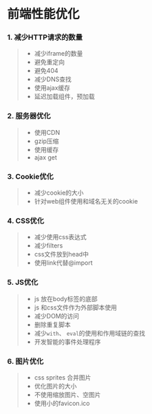 # 前端性能优化

### 1. 减少HTTP请求的数量

> - 减少iframe的数量
> - 避免重定向
> - 避免404
> - 减少DNS查找
> - 使用ajax缓存
> - 延迟加载组件，预加载

### 2. 服务器优化

> - 使用CDN
> - gzip压缩
> - 使用缓存
> - ajax get

### 3. Cookie优化

> - 减少cookie的大小
> - 针对web组件使用和域名无关的cookie

### 4. CSS优化

> - 减少使用css表达式
> - 减少filters
> - css文件放到head中
> - 使用link代替@import

### 5. JS优化

> - js  放在body标签的底部
> - js 和css文件作为外部脚本使用
> - 减少DOM的访问
> - 删除重复脚本
> - 减少`with`、 `eval`的使用和作用域链的查找
> - 开发智能的事件处理程序

### 6. 图片优化

> - css sprites 合并图片
> - 优化图片的大小
> - 不使用缩放图片、空图片
> - 使用小的favicon.ico 